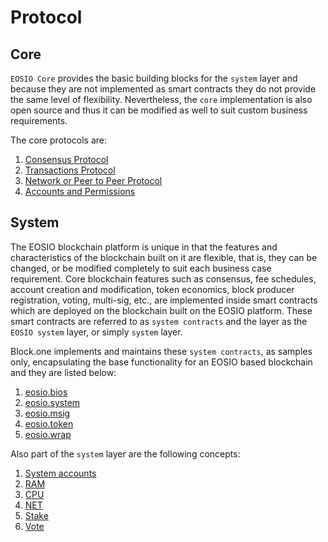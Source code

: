 # Protocol

## Core

`EOSIO Core` provides the basic building blocks for the `system` layer and because they are not implemented as smart contracts they do not provide the same level of flexibility. Nevertheless, the `core` implementation is also open source and thus it can be modified as well to suit custom business requirements.

The core protocols are:

1. [Consensus Protocol](https://github.com/EOSIO/welcome/blob/master/docs/04_protocol/01_consensus_protocol.md)
2. [Transactions Protocol](https://github.com/EOSIO/welcome/blob/master/docs/04_protocol/02_transactions_protocol.md)
3. [Network or Peer to Peer Protocol](https://github.com/EOSIO/welcome/blob/master/docs/04_protocol/03_network_peer_protocol.md)
4. [Accounts and Permissions](https://github.com/EOSIO/welcome/blob/master/docs/04_protocol/04_accounts_and_permissions.md)

## System

The EOSIO blockchain platform is unique in that the features and characteristics of the blockchain built on it are flexible, that is, they can be changed, or be modified completely to suit each business case requirement. Core blockchain features such as consensus, fee schedules, account creation and modification, token economics, block producer registration, voting, multi-sig, etc., are implemented inside smart contracts which are deployed on the blockchain built on the EOSIO platform. These smart contracts are referred to as `system contracts` and the layer as the `EOSIO system` layer, or simply `system` layer.

Block.one implements and maintains these `system contracts`, as samples only, encapsulating the base functionality for an EOSIO based blockchain and they are listed below:

1. [eosio.bios](https://developers.eos.io/manuals/eosio.contracts/latest/action-reference/eosio.bios)
2. [eosio.system](https://developers.eos.io/manuals/eosio.contracts/latest/action-reference/eosio.system)
3. [eosio.msig](https://developers.eos.io/manuals/eosio.contracts/latest/action-reference/eosio.msig)
4. [eosio.token](https://developers.eos.io/manuals/eosio.contracts/latest/action-reference/eosio.token)
5. [eosio.wrap](https://developers.eos.io/manuals/eosio.contracts/latest/action-reference/eosio.wrap)

Also part of the `system` layer are the following concepts:

1. [System accounts](https://developers.eos.io/manuals/eosio.contracts/latest/index/#system-contracts-system-accounts-priviledged-accounts)
2. [RAM](https://developers.eos.io/manuals/eosio.contracts/latest/index/#ram)
3. [CPU](https://developers.eos.io/manuals/eosio.contracts/latest/index/#cpu)
4. [NET](https://developers.eos.io/manuals/eosio.contracts/latest/index/#net)
5. [Stake](https://developers.eos.io/manuals/eosio.contracts/latest/index/#stake)
6. [Vote](https://developers.eos.io/manuals/eosio.contracts/latest/index/#vote)

